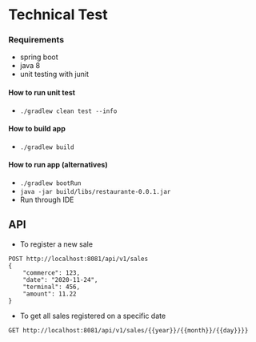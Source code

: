 # Technical Test

### Requirements
* spring boot
* java 8
* unit testing with junit

#### How to run unit test
* `./gradlew clean test --info`

#### How to build app
* `./gradlew build`

#### How to run app (alternatives)
* `./gradlew bootRun`
* `java -jar build/libs/restaurante-0.0.1.jar`
* Run through IDE

## API
* To register a new sale
```http request
POST http://localhost:8081/api/v1/sales
{
	"commerce": 123,
	"date": "2020-11-24",
	"terminal": 456,
	"amount": 11.22
}
```
* To get all sales registered on a specific date
```http request
GET http://localhost:8081/api/v1/sales/{{year}}/{{month}}/{{day}}}}
```